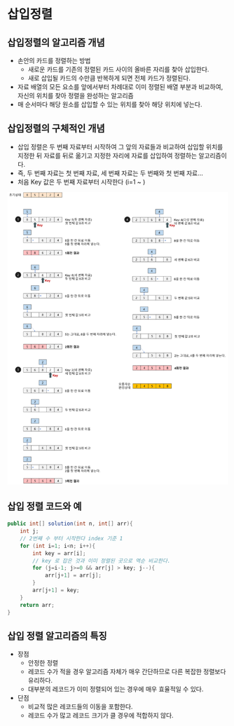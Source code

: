 # 삽입정렬

## 삽입정렬의 알고리즘 개념
* 손안의 카드를 정렬하는 방법
  * 새로운 카드를 기존의 정렬된 카드 사이의 올바른 자리를 찾아 삽입한다.
  * 새로 삽입될 카드의 수만큼 반복하게 되면 전체 카드가 정렬된다.
* 자료 배열의 모든 요소를 앞에서부터 차례대로 이미 정렬된 배열 부분과 비교하여, 자신의 위치를 찾아 정렬을 완성하는 알고리즘
* 매 순서마다 해당 원소를 삽입할 수 있는 위치를 찾아 해당 위치에 넣는다.


## 삽입정렬의 구체적인 개념
* 삽입 정렬은 두 번째 자료부터 시작하여 그 앞의 자료들과 비교하여 삽입할 위치를 지정한 뒤 자료를 뒤로 옮기고 지정한 자리에 자료를 삽입하여 정렬하는 알고리즘이다.
* 즉, 두 번째 자료는 첫 번째 자료, 세 번째 자료는 두 번째와 첫 번째 자료...
* 처음 Key 값은 두 번째 자료부터 시작한다 (i=1 ~ )

<img src="../../img/insertion-sort.png" width="780px">

## 삽입 정렬 코드와 예
```java
public int[] solution(int n, int[] arr){
    int j;
    // 2번째 수 부터 시작한다 index 기준 1
    for (int i=1; i<n; i++){
        int key = arr[i];
        // key 로 잡은 것과 이미 정렬된 곳으로 역순 비교한다.
        for (j=i-1; j>=0 && arr[j] > key; j--){
            arr[j+1] = arr[j];
        }
        arr[j+1] = key;
    }
    return arr;
}
```

## 삽입 정렬 알고리즘의 특징
* 장점
  * 안정한 정렬
  * 레코드 수가 적을 경우 알고리즘 자체가 매우 간단하므로 다른 복잡한 정렬보다 유리하다.
  * 대부분의 레코드가 이미 정렬되어 있는 경우에 매우 효율적일 수 있다.
* 단점
  * 비교적 많은 레코드들의 이동을 포함한다. 
  * 레코드 수가 많고 레코드 크기가 클 경우에 적합하지 않다.